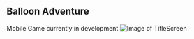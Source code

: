 ## Balloon Adventure

Mobile Game currently in development
![Image of TitleScreen](https://balloonadventuregames.github.io/Balloon-Adventure-Games-/Images/TitleScreen.PNG)



